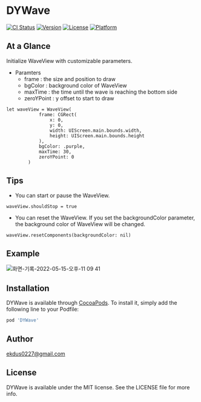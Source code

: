 # DYWave

[![CI Status](https://img.shields.io/travis/ekdus0227@gmail.com/DYWave.svg?style=flat)](https://travis-ci.org/ekdus0227@gmail.com/DYWave)
[![Version](https://img.shields.io/cocoapods/v/DYWave.svg?style=flat)](https://cocoapods.org/pods/DYWave)
[![License](https://img.shields.io/cocoapods/l/DYWave.svg?style=flat)](https://cocoapods.org/pods/DYWave)
[![Platform](https://img.shields.io/cocoapods/p/DYWave.svg?style=flat)](https://cocoapods.org/pods/DYWave)

## At a Glance
Initialize WaveView with customizable parameters.
* Paramters 
  * frame : the size and position to draw
  * bgColor : background color of WaveView
  * maxTime : the time until the wave is reaching the bottom side
  * zeroYPoint : y offset to start to draw
```
let waveView = WaveView(
            frame: CGRect(
                x: 0,
                y: 0,
                width: UIScreen.main.bounds.width,
                height: UIScreen.main.bounds.height
            ),
            bgColor: .purple,
            maxTime: 30,
            zeroYPoint: 0
        )
```

## Tips
* You can start or pause the WaveView.
```
waveView.shouldStop = true
```
* You can reset the WaveView. If you set the backgroundColor parameter, the background color of WaveView will be changed.
```
waveView.resetComponents(backgroundColor: nil)
```

## Example
![화면-기록-2022-05-15-오후-11 09 41](https://user-images.githubusercontent.com/41604600/168477125-4d94775a-4324-4caf-8333-eb613d8893b7.gif)


## Installation

DYWave is available through [CocoaPods](https://cocoapods.org). To install
it, simply add the following line to your Podfile:

```ruby
pod 'DYWave'
```

## Author

ekdus0227@gmail.com

## License

DYWave is available under the MIT license. See the LICENSE file for more info.
